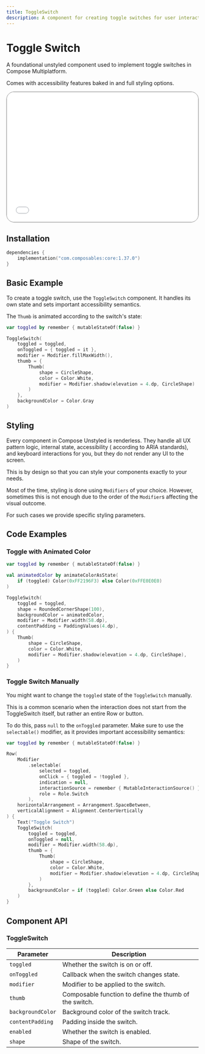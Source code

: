 ```yaml
---
title: ToggleSwitch
description: A component for creating toggle switches for user interaction.
---
```


# Toggle Switch

A foundational unstyled component used to implement toggle switches in Compose Multiplatform.

Comes with accessibility features baked in and full styling options.

<div style="position: relative; max-width: 800px; height: 340px; border-radius: 20px; overflow: hidden; border: 1px solid #777;">
    <iframe id="demoIframe" style="position: absolute; top: 0; left: 0; width: 100%; height: 100%; border: none;" src="../demo/index.html?id=toggleswitch" title="Demo" allow="accelerometer; autoplay; clipboard-write; encrypted-media; gyroscope; picture-in-picture; web-share" referrerpolicy="strict-origin-when-cross-origin"></iframe>
</div>

## Installation

```kotlin title="build.gradle.kts"
dependencies {
    implementation("com.composables:core:1.37.0")
}
```

## Basic Example

To create a toggle switch, use the `ToggleSwitch` component. It handles its own state and sets important accessibility
semantics.

The `Thumb` is animated according to the switch's state:

```kotlin
var toggled by remember { mutableStateOf(false) }

ToggleSwitch(
    toggled = toggled,
    onToggled = { toggled = it },
    modifier = Modifier.fillMaxWidth(),
    thumb = {
        Thumb(
            shape = CircleShape,
            color = Color.White,
            modifier = Modifier.shadow(elevation = 4.dp, CircleShape)
        )
    },
    backgroundColor = Color.Gray
)
```

## Styling

Every component in Compose Unstyled is renderless. They handle all UX pattern logic, internal state, accessibility (
according to ARIA standards), and keyboard interactions for you, but they do not render any UI to the screen.

This is by design so that you can style your components exactly to your needs.

Most of the time, styling is done using `Modifiers` of your choice. However, sometimes this is not enough due to the
order of the `Modifier`s affecting the visual outcome.

For such cases we provide specific styling parameters.

## Code Examples

### Toggle with Animated Color

```kotlin
var toggled by remember { mutableStateOf(false) }

val animatedColor by animateColorAsState(
    if (toggled) Color(0xFF2196F3) else Color(0xFFE0E0E0)
)

ToggleSwitch(
    toggled = toggled,
    shape = RoundedCornerShape(100),
    backgroundColor = animatedColor,
    modifier = Modifier.width(58.dp),
    contentPadding = PaddingValues(4.dp),
) {
    Thumb(
        shape = CircleShape,
        color = Color.White,
        modifier = Modifier.shadow(elevation = 4.dp, CircleShape),
    )
}
```

### Toggle Switch Manually

You might want to change the `toggled` state of the `ToggleSwitch` manually.

This is a common scenario when the interaction does not start from the ToggleSwitch itself, but rather an entire Row or
button.

To do this, pass `null` to the `onToggled` parameter. Make sure to use the `selectable()` modifier, as it provides
important accessibility semantics:

```kotlin
var toggled by remember { mutableStateOf(false) }

Row(
    Modifier
        .selectable(
            selected = toggled,
            onClick = { toggled = !toggled },
            indication = null,
            interactionSource = remember { MutableInteractionSource() },
            role = Role.Switch
        ),
    horizontalArrangement = Arrangement.SpaceBetween,
    verticalAlignment = Alignment.CenterVertically
) {
    Text("Toggle Switch")
    ToggleSwitch(
        toggled = toggled,
        onToggled = null,
        modifier = Modifier.width(58.dp),
        thumb = {
            Thumb(
                shape = CircleShape,
                color = Color.White,
                modifier = Modifier.shadow(elevation = 4.dp, CircleShape)
            )
        },
        backgroundColor = if (toggled) Color.Green else Color.Red
    )
}
```

## Component API

### ToggleSwitch

| Parameter         | Description                                            |
|-------------------|--------------------------------------------------------|
| `toggled`         | Whether the switch is on or off.                       |
| `onToggled`       | Callback when the switch changes state.                |
| `modifier`        | Modifier to be applied to the switch.                  |
| `thumb`           | Composable function to define the thumb of the switch. |
| `backgroundColor` | Background color of the switch track.                  |
| `contentPadding`  | Padding inside the switch.                             |
| `enabled`         | Whether the switch is enabled.                         |
| `shape`           | Shape of the switch.                                   |

